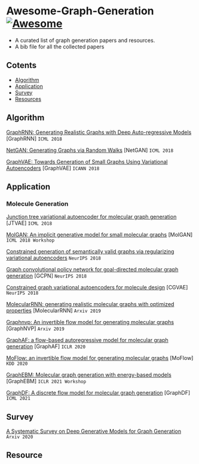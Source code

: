 # Awesome-Graph-Generation [![Awesome](https://cdn.rawgit.com/sindresorhus/awesome/d7305f38d29fed78fa85652e3a63e154dd8e8829/media/badge.svg)](https://github.com/sindresorhus/awesome)
 - A curated list of graph generation papers and resources.
 - A bib file for all the collected papers

## Cotents
- [Algorithm](#Algorithm)
- [Application](#Application)
- [Survey](#Survey)
- [Resources](#Resource)


## Algorithm
[GraphRNN: Generating Realistic Graphs with Deep Auto-regressive Models](http://proceedings.mlr.press/v80/you18a.html) [GraphRNN] ```ICML 2018```

[NetGAN: Generating Graphs via Random Walks](http://proceedings.mlr.press/v80/bojchevski18a.html) [NetGAN] ```ICML 2018```

[GraphVAE: Towards Generation of Small Graphs Using Variational Autoencoders](https://arxiv.org/abs/1802.03480) [GraphVAE] ```ICANN 2018```


## Application

### Molecule Generation

[Junction tree variational autoencoder for molecular graph generation](https://arxiv.org/abs/1802.04364) [JTVAE] ```ICML 2018```

[MolGAN: An implicit generative model for small molecular graphs](https://arxiv.org/abs/1805.11973) [MolGAN] ```ICML 2018 Workshop```

[Constrained generation of semantically valid graphs via regularizing variational autoencoders](https://papers.nips.cc/paper/2018/file/1458e7509aa5f47ecfb92536e7dd1dc7-Paper.pdf) ```NeurIPS 2018```

[Graph convolutional policy network for goal-directed molecular graph generation](https://arxiv.org/abs/1806.02473) [GCPN] ```NeurIPS 2018```

[Constrained graph variational autoencoders for molecule design](https://papers.nips.cc/paper/2018/file/b8a03c5c15fcfa8dae0b03351eb1742f-Paper.pdf) [CGVAE] ```NeurIPS 2018```

[MolecularRNN: generating realistic molecular graphs with optimized properties](https://arxiv.org/abs/1905.13372) [MolecularRNN] ```Arxiv 2019```

[Graphnvp: An invertible flow model for generating molecular graphs](https://arxiv.org/abs/1905.11600) [GraphNVP] ```Arxiv 2019```

[GraphAF: a flow-based autoregressive model for molecular graph generation](https://arxiv.org/abs/2001.09382) [GraphAF] ```ICLR 2020```

[MoFlow: an invertible flow model for generating molecular graphs](https://arxiv.org/abs/2006.10137) [MoFlow] ```KDD 2020```

[GraphEBM: Molecular graph generation with energy-based models](https://arxiv.org/abs/2102.00546) [GraphEBM] ```ICLR 2021 Workshop```

[GraphDF: A discrete flow model for molecular graph generation](https://arxiv.org/abs/2102.01189) [GraphDF] ```ICML 2021```



## Survey
[A Systematic Survey on Deep Generative Models for Graph Generation](https://arxiv.org/abs/2007.06686) ```Arxiv 2020```

## Resource
